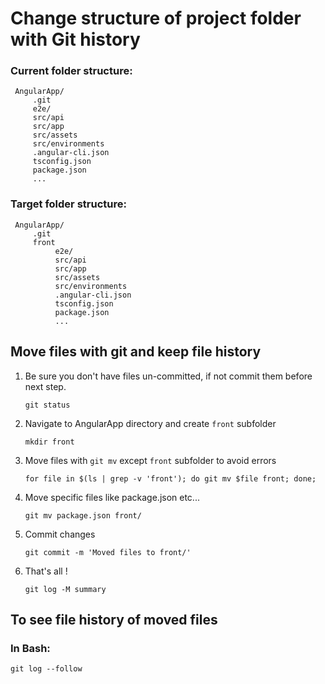 # Change structure of project folder with Git history

### Current folder structure:

     AngularApp/
         .git
         e2e/
         src/api
         src/app
         src/assets
         src/environments
         .angular-cli.json
         tsconfig.json
         package.json
         ...

### Target folder structure:

     AngularApp/
         .git
         front
              e2e/
              src/api
              src/app
              src/assets
              src/environments
              .angular-cli.json
              tsconfig.json
              package.json
              ...

## Move files with git and keep file history

1. Be sure you don't have files un-committed, if not commit them before next step.

    `git status`

2. Navigate to AngularApp directory and create `front` subfolder

    `mkdir front`

3. Move files with `git mv` except `front` subfolder to avoid errors

     `for file in $(ls | grep -v 'front'); do git mv $file front; done;`

4. Move specific files like package.json etc...

     `git mv package.json front/`

5. Commit changes

     `git commit -m 'Moved files to front/'`

6. That's all !

     `git log -M summary`


## To see file history of moved files
### In Bash:
`git log --follow`
